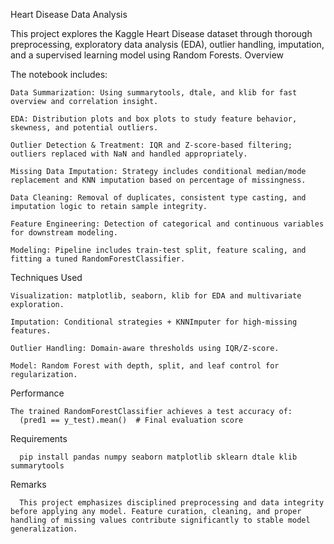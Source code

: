 Heart Disease Data Analysis

This project explores the Kaggle Heart Disease dataset through thorough preprocessing, exploratory data analysis (EDA), outlier handling, imputation, and a supervised learning model using Random Forests.
Overview

The notebook includes:

    Data Summarization: Using summarytools, dtale, and klib for fast overview and correlation insight.

    EDA: Distribution plots and box plots to study feature behavior, skewness, and potential outliers.

    Outlier Detection & Treatment: IQR and Z-score-based filtering; outliers replaced with NaN and handled appropriately.

    Missing Data Imputation: Strategy includes conditional median/mode replacement and KNN imputation based on percentage of missingness.

    Data Cleaning: Removal of duplicates, consistent type casting, and imputation logic to retain sample integrity.

    Feature Engineering: Detection of categorical and continuous variables for downstream modeling.

    Modeling: Pipeline includes train-test split, feature scaling, and fitting a tuned RandomForestClassifier.

Techniques Used

    Visualization: matplotlib, seaborn, klib for EDA and multivariate exploration.

    Imputation: Conditional strategies + KNNImputer for high-missing features.

    Outlier Handling: Domain-aware thresholds using IQR/Z-score.

    Model: Random Forest with depth, split, and leaf control for regularization.


Performance

    The trained RandomForestClassifier achieves a test accuracy of:
      (pred1 == y_test).mean()  # Final evaluation score
      
Requirements
      
      pip install pandas numpy seaborn matplotlib sklearn dtale klib summarytools

Remarks

      This project emphasizes disciplined preprocessing and data integrity before applying any model. Feature curation, cleaning, and proper handling of missing values contribute significantly to stable model generalization.
